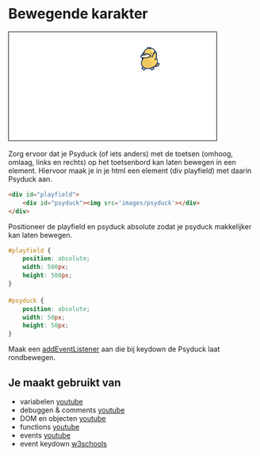 # Bewegende karakter

![Moving Character ui](images/MovingCharacter-ui.png)

Zorg ervoor dat je Psyduck (of iets anders) met de toetsen (omhoog, omlaag, links en rechts) op het toetsenbord kan laten bewegen in een element. Hiervoor maak je in je html een element (div playfield) met daarin Psyduck aan. 

```html
<div id="playfield">
	<div id="psyduck"><img src='images/psyduck'></div>
</div>
```

Positioneer de playfield en psyduck absolute zodat je psyduck makkelijker kan laten bewegen.

```css
#playfield {
	position: absolute;
	width: 500px;
	height: 500px;
}

#psyduck {
	position: absolute;
	width: 50px;
	height: 50px;
}
```

Maak een [addEventListener](https://www.w3schools.com/jsref/tryit.asp?filename=tryjsref_onkeydown_addeventlistener) aan die bij keydown de Psyduck laat rondbewegen.

## Je maakt gebruikt van
- variabelen [youtube](https://www.youtube.com/watch?v=A6YVhg9GgPE)
- debuggen & comments [youtube](https://www.youtube.com/watch?v=XUYCOm38SWY)
- DOM en objecten [youtube](https://www.youtube.com/watch?v=k81rBKqwDhU)
- functions [youtube](https://www.youtube.com/watch?v=lleIeTMaFRo)
- events [youtube](https://www.youtube.com/watch?v=6jYEabxJXxg)
- event keydown [w3schools](https://www.w3schools.com/jsref/tryit.asp?filename=tryjsref_onkeydown_addeventlistener)
